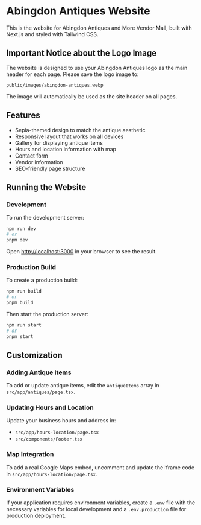 # Abingdon Antiques Website

This is the website for Abingdon Antiques and More Vendor Mall, built with Next.js and styled with Tailwind CSS.

## Important Notice about the Logo Image

The website is designed to use your Abingdon Antiques logo as the main header for each page. Please save the logo image to:

```
public/images/abingdon-antiques.webp
```

The image will automatically be used as the site header on all pages.

## Features

- Sepia-themed design to match the antique aesthetic
- Responsive layout that works on all devices
- Gallery for displaying antique items
- Hours and location information with map
- Contact form
- Vendor information
- SEO-friendly page structure

## Running the Website

### Development

To run the development server:

```bash
npm run dev
# or
pnpm dev
```

Open [http://localhost:3000](http://localhost:3000) in your browser to see the result.

### Production Build

To create a production build:

```bash
npm run build
# or
pnpm build
```

Then start the production server:

```bash
npm run start
# or
pnpm start
```

## Customization

### Adding Antique Items

To add or update antique items, edit the `antiqueItems` array in `src/app/antiques/page.tsx`.

### Updating Hours and Location

Update your business hours and address in:
- `src/app/hours-location/page.tsx`
- `src/components/Footer.tsx`

### Map Integration

To add a real Google Maps embed, uncomment and update the iframe code in `src/app/hours-location/page.tsx`.

### Environment Variables

If your application requires environment variables, create a `.env` file with the necessary variables for local development and a `.env.production` file for production deployment.
